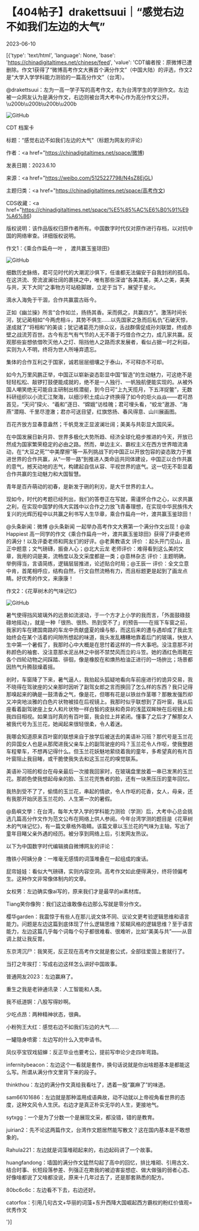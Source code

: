 # 【404帖子】drakettsuui｜“感觉右边不如我们左边的大气”

2023-06-10

[{'type': 'text/html', 'language': None, 'base': 'https://chinadigitaltimes.net/chinese/feed', 'value': 'CDT编者按：原微博已遭删除。作文1获得了“微博高考作文大赛首个满分作文”（中国大陆）的评选，作文2是“大学入学学科能力测验的一篇高分作文”（台湾）。



@drakettsuui：左为一高一学子写的高考作文，右为台湾学生的学测作文。左边被一众网友认为是满分作文，右边则被台湾大考中心作为高分作文公开。 \u200b\u200b\u200b\u200b

![GitHub](https://chinadigitaltimes.net/chinese/files/2023/06/image-1686393190973.png)





CDT 档案卡

标题：“感觉右边不如我们左边的大气”（标题为网友的评论）

作者：<a href="https://chinadigitaltimes.net/space/微博)

发表日期：2023.6.10

来源：<a href="https://weibo.com/5125227798/N4sZ8EjGL)

主题归类：<a href="https://chinadigitaltimes.net/space/高考作文)

CDS收藏：<a href="https://chinadigitaltimes.net/space/%E5%85%AC%E6%B0%91%E9%A6%86)

版权说明：该作品版权归原作者所有。中国数字时代仅对原作进行存档，以对抗中国的网络审查。详细版权说明。





作文1：《乘合作扁舟一叶 ， 渡共赢玉鉴琼田》

![GitHub](https://chinadigitaltimes.net/chinese/files/2023/06/image-1686393219831.png)

细数历史脉络，君可见时代的大潮泥沙俱下，任谁都无法偏安于自我封闭的孤岛。在这洪流、旁流波澜壮阔的裹挟之中，唯有那些深谙“各美其美，美人之美，美美与共，天下大同”之事物方可站稳脚跟，立足于当下，展望于星火。

滴水入海免于干涸，合作共赢震古砾今。

正如《幽兰操》所言“合作如兰，扬扬其香。采而佩之，共赢四方”。激荡时间长河，犹记蔺相如“今两虎相斗，其势不俱生……以先国家之急而后私仇”石破天惊，遂成就了“将相和”的美谈；犹记诸葛亮力排众议，舌战群儒促成孙刘联盟，终成赤壁之战流芳百世。古今有志气有气节的人无不善于巧借合作之力，成几家共赢。反观那些妄想依借吹灭他人之灯、阻挡他人之路而求发展者，看似占据一时之利益，实则为人不明，终将为世人所唾弃遗忘。

集体的合作互利之于国家，诚若层层细壤之于泰山，不可释亦不可却。

如今九万里风鹏正举，中国正以崭新姿态彰显中国“智造”的生动魅力，可这绝不是轻轻松松、敲锣打鼓便能成就的，绝不是一人独行、一帆独航便能实现的。从被外国人嘲笑绝无可能自主研制出核潜艇，到今日可“上九天揽月，下五洋捉鳖”，无数科研组织以小流汇江聚海，以细沙积土成山才终换得了如今的炬火焱焱——君可昂首见，“天问”探火、“羲和”逐日、“嫦娥”访桂魄；君可埋头看，“蛟龙”遨游、“海燕”潜翔、千里尽澄澈；君亦可送目望，红旗悠扬、春风得意、山川展画图。

百花齐放方显春意盎然；千帆竞发正显波澜壮阔；美美与共彰显大国风采。

在中国发展日新月异、世界多极化大势所趋、经济全球化稳步推进的今天，开放已然成为国家繁荣稳定的必由之路。然而，单边主义、霸权主义在西方世界暗流涌动，在“大豆之死”“中美摩擦”等一系列挑战下的中国正以开放包容的姿态致力于推进世界的合作共赢，从“一带一路”到推进人类命运共同体建设，中国正以合作共赢的意气，撼天动地的志气，构建起自信从容、平视世界的底气。这一切无不彰显着合作共赢的生动魅力和大国智慧。

青年是百卉萌动的初春，是新发于硎的利刃，是大千世界的主人。

现如今，时代的考题已经列出，我们的答卷正在写就，需谨怀合作之心，以求共赢之利，在实现中国梦的伟大实践中以合作之力放飞青春理想，在实现中华民族伟大复兴的光辉历程中以共赢之利书写人生华章，乘合作扁舟一叶，渡共赢玉鉴琼田！



@头条新闻：微博 @头条新闻 一起举办高考作文大赛第一个满分作文出现！@渝Happiest 高一同学的作文《乘合作扁舟一叶，渡共赢玉鉴琼田》获得了评委老师的满分！以及评委老师和网友们的好评。@老黄教语文 评价 ：起头开门见山，且正中题意；文气磅礴，振奋人心；@北大云龙 老师评价：难得看到这么美的文章，我用的词是美，流畅度以及文采度都是一类；@意林杂志 评价：主题明确，举例得当，言语简练，逻辑层层推进，论述贴合时局；@王辰一 评价：全文立意中肯，首尾相呼应，结构自然，行文自然流畅有力，而且标题更是起到了画龙点睛。好优秀的作文，来康康！



作文2：《花草树木的气味记忆》

![GitHub](https://chinadigitaltimes.net/chinese/files/2023/06/image-1686393365133.png)

暑气使得挡风玻璃外的远景如流波动，于一个方才上小学的我而言，「外面鼓碌鼓碌地摇动」，就是一种「很热、很热、热到受不了」的预告——在摇下车窗之前，我家的车在建国南路的车龙中贡献盛夏的燥与郁，而这后来的遭与遇却成了我此生始终会在某个活着的间隙所想起的味道，我头发乱糟糟地靠着后门的玻璃，快放人生中第一个暑假了，我那时心中大概是在思忖着这样的一件大事吧。没注意那不对称颜色的袖套、没注意那水泥丛林之中弱不禁焚风而立的斗笠。她的酒红色雨靴在各个四轮动物之间踩踏、徘徊，像是橡胶在和燠热柏油正进行的一场拚比；场景都因热气升腾鼓燥着摇。

剎时，车窗降了下来，暑气逼人，我抬起头狐疑地看向车前座进行的诡异交易，我不晓得在驾驶座的父亲那时因听了副驾女郎之言而换回了怎么样的东西？我只记得那嗅起来的确是一鼓清香之气，像是花，但哪有花是以铁丝作茎哪？那散发强烈却又冲突地淡雅的白色片状物被挂在后视镜上。我那时似乎联想到了百叶窗，我从后座看着副驾驶座上女人和片状物一样白皙的皮肤和奇异的浅蓝双眸映在后视镜上和我四目相视。如果当时真的有百叶窗，我会拉上并紧闭。懂事了之后才了解那女人被我代号为玉兰花，她闻起来很轻很柔，令人着迷。

我哪会知道原来百叶窗的联想来自于放学后被送去的美语补习班？那代号是玉兰花的异国女人也是从那爬进我父亲车上的副驾驶座的吗？玉兰花令人作呕，使我整趟车程晕车，不想再记得什么。但玉兰花妖魅地萦绕着我的童年，多希望真的有片百叶窗阻止我目睹，或干脆使我失去和这玉兰花的嗅觉联系。

美语补习班的柜台在母亲最后一次接我回家时，在玻璃盘里放着一串已发黑的玉兰花。那颜色使我想起母亲的脸、玉兰花兜售者的脸，还有一块黑压压的童年回忆。

我热到受不了了，偷情的玉兰花，串起的情欲，令人作呕的花香，女人，母亲，还有我那开始厌恶玉兰花的、人生第一次的暑假。



@島嶼文學：在台湾，每年大学入学的学科能力测验（学测）后，大考中心总会挑选几篇高分作文作为范文公布在网络上供人参阅。今年台湾学测的题目是《花草树木的气味记忆》，有一篇文章格外吸睛。该篇文章以玉兰花的气味为主轴，写出了童年目睹父亲外遇的经历。被分享到网络上后，引发网友热议。



以下为中国数字时代编辑摘自微博网友的评论：



撸铁小阿姨分身：一堆毫无感情的词藻堆叠在一起组成的废话。

屁帘娃娃：看似大气磅礴，实则内容空洞。高考作文如此便得满分，终将领偏考生。这种作文非常像体制内的文章。

女权男：左边确实像ai写的，原来我们才是最早的ai素材库。

Tiang笑你像狗：我们这边谁敢像右边那么写就是零分作文。

樱华garden：我震惊于有些人在那儿说文体不同、议论文更考验逻辑思维和语言能力。问题是左边这篇到底体现了什么逻辑思维？浆糊风格的逻辑思维？至于语言能力，左边这篇几乎每个词每个句子都很难看、很难听，比如“美美与共”——从音调上就让我反胃。

东京湾沉尸：我笑死，反正现在高考作文就是套公式，全部往爱国上套就行了。

当打之年挨打：写成右边这样怎么讲好中国故事。

普通网友2023：左边赢麻了。

重生之我是老钟通讯录：人工智能和人类。

我不纸道锕：八股写得妙啊。

少吃点昂：两种精神状态，很典。

小粉狗王大红：感觉右边不如我们左边的大气&#8230;&#8230;

一罐隐身喷雾：左边写的什么入党申请书。

凤仪亭宝钗戏貂蝉：反正毕业也要考公，提前写申论少走四年弯路。

infernitybeacon：左边这个一看就是套作，换句话说就是你出啥题基本是都能这么写。所谓从满分作文里背下来的段子。

thinkthou：左边的满分作文真给我看吐了，透着一股“赢麻了”的味道。

sam66101686：左边就是那种滥用成语典故，动不动就以上帝视角看世界的态度，这种文风令人生厌。右边才是真正朴实无华的人生，更接地气。

sytxgg：一个是为了分数一个是展现文采，都没错，错的是教育。

juirian2：先不论这两篇作文，台湾作文题居然能写散文？这在国内基本是不敢想象的。

Rahula221：左边就是词藻堆砌起来的，右边起码讲了一个故事。

huangfandong：墙国的满分作文猛然勾起了高中的回忆，排比堆砌、引用古文、结合时事、长短段落参差、列强正在欺我的被迫害妄想症、做大做强的弱者心态、好像啥都说了又啥都没说，原来十几年过去了，还是那套熟悉的配方。

80bc6c6c：左边看不下去，右边还好。

catorfox：引用几句古文+华丽的词藻+东升西降大国崛起西方霸权的粉红价值观=优秀作文

'}]